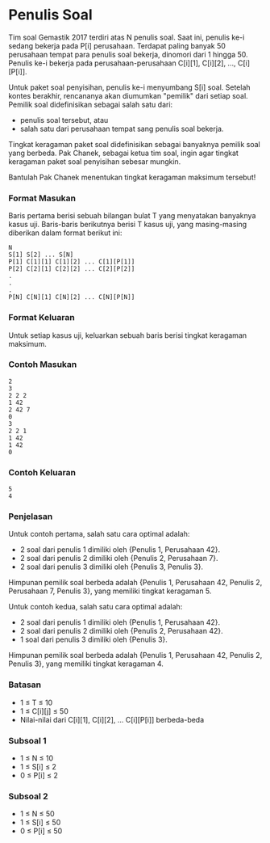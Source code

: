 # Penulis Soal

Tim soal Gemastik 2017 terdiri atas N penulis soal. Saat ini, penulis ke-i sedang bekerja pada P[i] perusahaan. Terdapat paling banyak 50 perusahaan tempat para penulis soal bekerja, dinomori dari 1 hingga 50. Penulis ke-i bekerja pada perusahaan-perusahaan C[i][1], C[i][2], ..., C[i][P[i]].

Untuk paket soal penyisihan, penulis ke-i menyumbang S[i] soal. Setelah kontes berakhir, rencananya akan diumumkan "pemilik" dari setiap soal. Pemilik soal didefinisikan sebagai salah satu dari:

- penulis soal tersebut, atau
- salah satu dari perusahaan tempat sang penulis soal bekerja.

Tingkat keragaman paket soal didefinisikan sebagai banyaknya pemilik soal yang berbeda. Pak Chanek, sebagai ketua tim soal, ingin agar tingkat keragaman paket soal penyisihan sebesar mungkin.

Bantulah Pak Chanek menentukan tingkat keragaman maksimum tersebut!

### Format Masukan

Baris pertama berisi sebuah bilangan bulat T yang menyatakan banyaknya kasus uji. Baris-baris berikutnya berisi T kasus uji, yang masing-masing diberikan dalam format berikut ini:

```
N
S[1] S[2] ... S[N]
P[1] C[1][1] C[1][2] ... C[1][P[1]]
P[2] C[2][1] C[2][2] ... C[2][P[2]]
.
.
.
P[N] C[N][1] C[N][2] ... C[N][P[N]]
```

### Format Keluaran

Untuk setiap kasus uji, keluarkan sebuah baris berisi tingkat keragaman maksimum.

### Contoh Masukan

```
2
3
2 2 2
1 42
2 42 7
0
3
2 2 1
1 42
1 42
0
```

### Contoh Keluaran

```
5
4
```

### Penjelasan

Untuk contoh pertama, salah satu cara optimal adalah:

- 2 soal dari penulis 1 dimiliki oleh {Penulis 1, Perusahaan 42}.
- 2 soal dari penulis 2 dimiliki oleh {Penulis 2, Perusahaan 7}.
- 2 soal dari penulis 3 dimiliki oleh {Penulis 3, Penulis 3}.

Himpunan pemilik soal berbeda adalah {Penulis 1, Perusahaan 42, Penulis 2, Perusahaan 7, Penulis 3}, yang memiliki tingkat keragaman 5.

Untuk contoh kedua, salah satu cara optimal adalah:

- 2 soal dari penulis 1 dimiliki oleh {Penulis 1, Perusahaan 42}.
- 2 soal dari penulis 2 dimiliki oleh {Penulis 2, Perusahaan 42}.
- 1 soal dari penulis 3 dimiliki oleh {Penulis 3}.

Himpunan pemilik soal berbeda adalah {Penulis 1, Perusahaan 42, Penulis 2, Penulis 3}, yang memiliki tingkat keragaman 4.

### Batasan

- 1 ≤ T ≤ 10
- 1 ≤ C[i][j] ≤ 50
- Nilai-nilai dari C[i][1], C[i][2], ... C[i][P[i]] berbeda-beda

### Subsoal 1

- 1 ≤ N ≤ 10
- 1 ≤ S[i] ≤ 2
- 0 ≤ P[i] ≤ 2

### Subsoal 2

- 1 ≤ N ≤ 50
- 1 ≤ S[i] ≤ 50
- 0 ≤ P[i] ≤ 50

